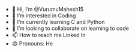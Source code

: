 - 👋 Hi, I’m @VurumuMahesh15
- 👀 I’m interested in Coding
- 🌱 I’m currently learning C and Python
- 💞️ I’m looking to collaborate on learning to code
- 📫 How to reach me Linked In
- 😄 Pronouns: He

<!---
VurumuMahesh15/VurumuMahesh15 is a ✨ special ✨ repository because its `README.md` (this file) appears on your GitHub profile.
You can click the Preview link to take a look at your changes.
--->
